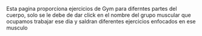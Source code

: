 Esta pagina proporciona ejercicios de Gym para diferntes partes del cuerpo, solo se le debe de dar click en el nombre del grupo muscular que ocupamos trabajar ese dia y saldran diferentes ejercicios enfocados en ese musculo
